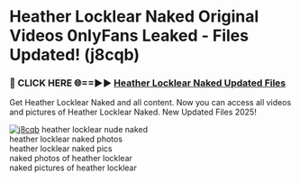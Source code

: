 # Heather Locklear Naked Original Videos 0nlyFans Leaked - Files Updated! (j8cqb)

<h3>🔴 CLICK HERE 🌐==►► <a href="https://tinyurl.com/up5wt9bj" rel="nofollow">Heather Locklear Naked Updated Files</a></h3>

Get Heather Locklear Naked and all content. Now you can access all videos and pictures of Heather Locklear Naked. New Updated Files 2025!

[![j8cqb](https://i.imgur.com/ABiUzMV.gif)](https://tinyurl.com/up5wt9bj)
heather locklear nude naked<br>
heather locklear naked photos<br>
heather locklear naked pics<br>
naked photos of heather locklear<br>
naked pictures of heather locklear